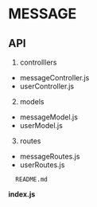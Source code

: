 # MESSAGE
## API

1. controlllers
  * messageController.js
  * userController.js
2. models
  * messageModel.js
  * userModel.js
3. routes
  * messageRoutes.js
  * userRoutes.js

```
  README.md
```    

**index.js**
